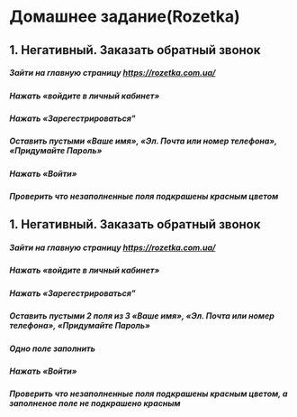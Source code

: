 # Домашнее задание(Rozetka) 
## 1. Негативный. Заказать обратный звонок
##### Зайти на главную страницу https://rozetka.com.ua/
##### Нажать «войдите в личный кабинет»
##### Нажать «Зарегестрироваться"
##### Оставить пустыми «Ваше имя», «Эл. Почта или номер телефона», «Придумайте Пароль»
##### Нажать «Войти»
##### Проверить что незаполненные поля подкрашены красным цветом

## 1. Негативный. Заказать обратный звонок
##### Зайти на главную страницу https://rozetka.com.ua/
##### Нажать «войдите в личный кабинет»
##### Нажать «Зарегестрироваться"
##### Оставить пустыми 2 поля из 3 «Ваше имя», «Эл. Почта или номер телефона», «Придумайте Пароль»
##### Одно поле заполнить
##### Нажать «Войти»
##### Проверить что незаполненные поля подкрашены красным цветом, а заполненое поле не подкрашено красным